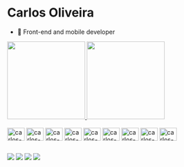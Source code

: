 # Carlos Oliveira

 - 👔 Front-end and mobile developer
 
<div>
	<a href="https://github.com/darkandie" target="_blank">
	<img height="180em" src="https://github-readme-stats.vercel.app/api?username=darkandie&show_icons=true&theme=tokyonight"/>
	<img height="180em" src="https://github-readme-stats.vercel.app/api/top-langs/?username=darkandie&layout=compact&langs_cunt=16$theme=tokyonight"/>
</div>
	
<div style="display: inline-block"> <br>
	<img align="center" alt="carlos-IOS" height ="30" width="40 "src="https://cdn.jsdelivr.net/gh/devicons/devicon/icons/apple/apple-original.svg"/>
	<img align="center" alt="carlos-ANDROID" height ="30" width="40 "src="https://cdn.jsdelivr.net/gh/devicons/devicon/icons/android/android-original.svg"/>
	<img align="center" alt="carlos-CSS" height ="30" width="40 "src="https://cdn.jsdelivr.net/gh/devicons/devicon/icons/css3/css3-original.svg" />
	<img align="center" alt="carlos-HTML" height ="30" width="40 "src="https://cdn.jsdelivr.net/gh/devicons/devicon/icons/html5/html5-original.svg" />
	<img align="center" alt="carlos-JS" height ="30" width="40 "src="https://cdn.jsdelivr.net/gh/devicons/devicon/icons/javascript/javascript-original.svg" />
	<img align="center" alt="carlos-NODE" height ="30" width="40 "src="https://cdn.jsdelivr.net/gh/devicons/devicon/icons/nodejs/nodejs-original.svg" />
	<img align="center" alt="carlos-REACT" height ="30" width="40 "src="https://cdn.jsdelivr.net/gh/devicons/devicon/icons/react/react-original.svg" />
	<img align="center" alt="carlos-SASS" height ="30" width="40 "src="https://cdn.jsdelivr.net/gh/devicons/devicon/icons/sass/sass-original.svg" />
	<img align="center" alt="carlos-BOOTS" height ="30" width="40 "src="https://cdn.jsdelivr.net/gh/devicons/devicon/icons/bootstrap/bootstrap-original.svg" />
</div>
	
##
	
<div>
	<a href="https://www.facebook.com/profile.php?id=100000889752810" target="_blank"><img src="https://img.shields.io/badge/Facebook-1877F2?style=for-the-badge&logo=facebook&logoColor=white" target="_blank"/></a>
	<a href="https://www.instagram.com/carlos.oliverhp/" target="_blank"><img src="https://img.shields.io/badge/Instagram-E4405F?style=for-the-badge&logo=instagram&logoColor=white" target="_blank"/></a>
	<a href="https://api.whatsapp.com/send?phone=5591982214496" target="_blank"><img src="https://img.shields.io/badge/WhatsApp-25D366?style=for-the-badge&logo=whatsapp&logoColor=white" target="_blank"/></a>
	<a href="https://www.linkedin.com/in/carlos-oliveira-dev" target="_blank"><img src="https://img.shields.io/badge/LinkedIn-0077B5?style=for-the-badge&logo=linkedin&logoColor=white" target="_blank"/></a>
</div>
